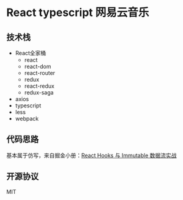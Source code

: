 # React typescript 网易云音乐
## 技术栈

- React全家桶
  - react
  - react-dom
  - react-router
  - redux
  - react-redux
  - redux-saga
- axios
- typescript
- less
- webpack

## 代码思路
基本属于仿写，来自掘金小册：[React Hooks 与 Immutable 数据流实战](https://juejin.im/book/5da96626e51d4524ba0fd237)

## 开源协议
MIT